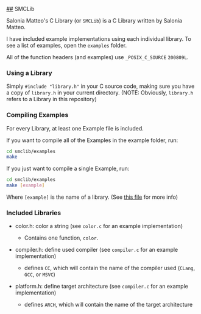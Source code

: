 [##](##) SMCLib

Salonia Matteo's C Library (or `SMCLib`) is a C Library written by Salonia Matteo.

I have included example implementations using each individual library.
To see a list of examples, open the `examples` folder.

All of the function headers (and examples) use `_POSIX_C_SOURCE` `200809L`.

### Using a Library
Simply `#include "library.h"` in your C source code, making sure you have a copy of `library.h` in your current directory.
(NOTE: Obviously, `library.h` refers to a Library in this repository)

### Compiling Examples
For every Library, at least one Example file is included.

If you want to compile all of the Examples in the example folder, run:
```bash
cd smclib/examples
make
```

If you just want to compile a single Example, run:
```bash
cd smclib/examples
make [example]
```

Where `[example]` is the name of a library.
(See [this file](https://github.com/saloniamatteo/smclib/blob/master/examples/COMPILING.md) for more info)

### Included Libraries
+ color.h: color a string (see `color.c` for an example implementation)
	- Contains one function, `color`.

+ compiler.h: define used compiler (see `compiler.c` for an example implementation)
	- defines `CC`, which will contain the name of the compiler used (`CLang`, `GCC`, or `MSVC`)

+ platform.h: define target architecture (see `compiler.c` for an example implementation)
	- defines `ARCH`, which will contain the name of the target architecture
